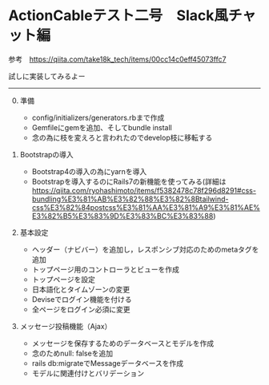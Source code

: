 # ActionCableテスト二号　Slack風チャット編

参考　https://qiita.com/take18k_tech/items/00cc14c0eff45073ffc7

試しに実装してみるよー

----

0. 準備
    - config/initializers/generators.rbまで作成
    - Gemfileにgemを追加、そしてbundle install
    - 念の為に枝を変えろと言われたのでdevelop枝に移転する

1. Bootstrapの導入
    - Bootstrap4の導入の為にyarnを導入
    - Bootstrapを導入するのにRails7の新機能を使ってみる(詳細は　https://qiita.com/ryohashimoto/items/f5382478c78f296d8291#css-bundling%E3%81%AB%E3%82%88%E3%82%8Btailwind-css%E3%82%84postcss%E3%81%AA%E3%81%A9%E3%81%AE%E3%82%B5%E3%83%9D%E3%83%BC%E3%83%88)

2. 基本設定
    - ヘッダー（ナビバー）を追加し，レスポンシブ対応のためのmetaタグを追加
    - トップページ用のコントローラとビューを作成
    - トップページを設定
    - 日本語化とタイムゾーンの変更
    - Deviseでログイン機能を付ける
    - 全ページをログイン必須に変更

3. メッセージ投稿機能（Ajax）
    - メッセージを保存するためのデータベースとモデルを作成
    - 念のためnull: falseを追加
    - rails db:migrateでMessageデータベースを作成
    - モデルに関連付けとバリデーション